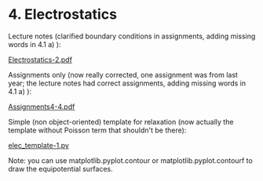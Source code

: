 # 4. Electrostatics

Lecture notes (clarified boundary conditions in assignments, adding missing words in 4.1 a) ):

[Electrostatics-2.pdf](Electrostatics-2.pdf)

Assignments only (now really corrected, one assignment was from last year; the lecture notes had correct assignments, adding missing words in 4.1 a) ):

[Assignments4-4.pdf](Assignments4-4.pdf)

Simple (non object-oriented) template for relaxation (now actually the template without Poisson term that shouldn't be there):

[elec_template-1.py](templates/elec_template-1.py)

Note: you can use matplotlib.pyplot.contour or matplotlib.pyplot.contourf to draw the equipotential surfaces.